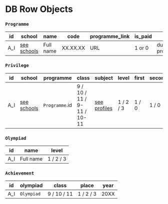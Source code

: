 # DB Row Objects

### `Programme`

id | school | name | code | programme_link | is_paid | years | worldwide
--- | --- | --- | --- | --- | --- | --- | ---
A_I | [see schools](schools.md) | Full name | XX.XX.XX | URL | 1 or 0 | duration of programme | 1 or 0

### `Privilege`

id | school | programme | class | subject | level | first | second | third | ege_subject | year | closed
--- | --- | --- | --- | --- | --- | --- | --- | --- | --- | --- | ---
A_I | [see schools](schools.md) | `Programme`.id | 9 / 10 / 11 / 9-11 / 10-11 | [see profiles](profiles.md) | 1 / 2 / 3 | 1 / 0 | 1 / 0 | 1 / 0 | [see profiles](profiles.md#ege-subjects) | 20XX | quantity of closed privileges

### `Olympiad`

id | name | level 
--- | --- | --- 
A_I | Full name | 1 / 2 / 3

### `Achievement`

id | olympiad | class | place | year
--- | --- | --- | --- | ---
A_I | `Olympiad` | 9 / 10 / 11 | 1 / 2 / 3 | 20XX
